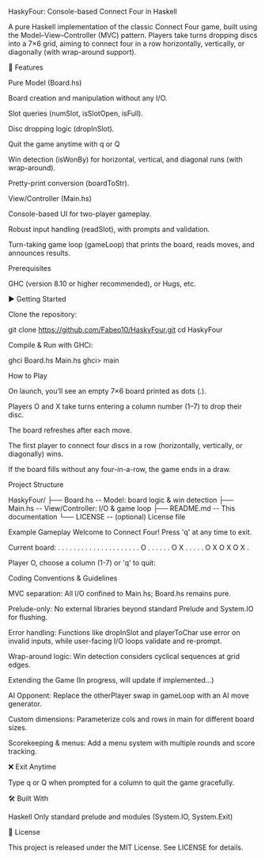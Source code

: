 HaskyFour: Console-based Connect Four in Haskell

A pure Haskell implementation of the classic Connect Four game, built using the Model–View–Controller (MVC) pattern. Players take turns dropping discs into a 7×6 grid, aiming to connect four in a row horizontally, vertically, or diagonally (with wrap-around support).

🎯 Features

Pure Model (Board.hs)

Board creation and manipulation without any I/O.

Slot queries (numSlot, isSlotOpen, isFull).

Disc dropping logic (dropInSlot).

Quit the game anytime with q or Q

Win detection (isWonBy) for horizontal, vertical, and diagonal runs (with wrap-around).

Pretty-print conversion (boardToStr).

View/Controller (Main.hs)

Console-based UI for two-player gameplay.

Robust input handling (readSlot), with prompts and validation.

Turn-taking game loop (gameLoop) that prints the board, reads moves, and announces results.

Prerequisites

GHC (version 8.10 or higher recommended), or Hugs, etc.

▶️ Getting Started

Clone the repository:

git clone https://github.com/Fabeo10/HaskyFour.git
cd HaskyFour

Compile & Run with GHCi:

ghci Board.hs Main.hs
ghci> main

How to Play

On launch, you’ll see an empty 7×6 board printed as dots (.).

Players O and X take turns entering a column number (1–7) to drop their disc.

The board refreshes after each move.

The first player to connect four discs in a row (horizontally, vertically, or diagonally) wins.

If the board fills without any four-in-a-row, the game ends in a draw.

Project Structure

HaskyFour/
├── Board.hs      -- Model: board logic & win detection
├── Main.hs       -- View/Controller: I/O & game loop
├── README.md     -- This documentation
└── LICENSE       -- (optional) License file

Example Gameplay
Welcome to Connect Four!
Press 'q' at any time to exit.

Current board:
. . . . . . .
. . . . . . .
. . . . . . .
O . . . . . .
O X . . . . .
O X O X O X .

Player O, choose a column (1-7) or 'q' to quit:
> 


Coding Conventions & Guidelines

MVC separation: All I/O confined to Main.hs; Board.hs remains pure.

Prelude-only: No external libraries beyond standard Prelude and System.IO for flushing.

Error handling: Functions like dropInSlot and playerToChar use error on invalid inputs, while user-facing I/O loops validate and re-prompt.

Wrap-around logic: Win detection considers cyclical sequences at grid edges.

Extending the Game (In progress, will update if implemented...)

AI Opponent: Replace the otherPlayer swap in gameLoop with an AI move generator.

Custom dimensions: Parameterize cols and rows in main for different board sizes.

Scorekeeping & menus: Add a menu system with multiple rounds and score tracking.


❌ Exit Anytime

Type q or Q when prompted for a column to quit the game gracefully.

🛠 Built With

Haskell
Only standard prelude and modules (System.IO, System.Exit)


📁 License

This project is released under the MIT License. See LICENSE for details.